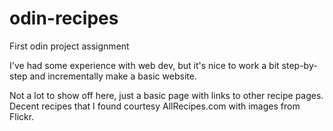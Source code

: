 # odin-recipes
First odin project assignment

I've had some experience with web dev, but it's nice to work a bit step-by-step and incrementally make a basic website.

Not a lot to show off here, just a basic page with links to other recipe pages.
Decent recipes that I found courtesy AllRecipes.com with images from Flickr.
